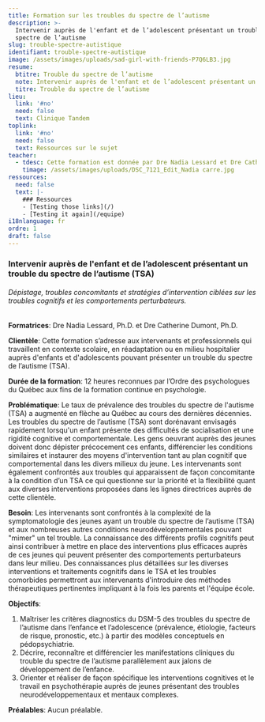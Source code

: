 ```yaml
---
title: Formation sur les troubles du spectre de l’autisme
description: >-
  Intervenir auprès de l'enfant et de l’adolescent présentant un trouble du
  spectre de l’autisme
slug: trouble-spectre-autistique
identifiant: trouble-spectre-autistique
image: /assets/images/uploads/sad-girl-with-friends-P7Q6LB3.jpg
resume:
  btitre: Trouble du spectre de l’autisme
  note: Intervenir auprès de l'enfant et de l’adolescent présentant un TSA
  titre: Trouble du spectre de l’autisme
lieu:
  link: '#no'
  need: false
  text: Clinique Tandem
toplink:
  link: '#no'
  need: false
  text: Ressources sur le sujet
teacher:
  - tdesc: Cette formation est donnée par Dre Nadia Lessard et Dre Catherine Dumont.
    timage: /assets/images/uploads/DSC_7121_Edit_Nadia carre.jpg
ressources:
  need: false
  text: |-
    ### Ressources
    - [Testing those links](/)
    - [Testing it again](/equipe)
i18nlanguage: fr
ordre: 1
draft: false
---
```


### Intervenir auprès de l'enfant et de l’adolescent présentant un trouble du spectre de l’autisme (TSA)

###### Dépistage, troubles concomitants et stratégies d’intervention ciblées sur les troubles cognitifs et les comportements perturbateurs.

**Formatrices**: Dre Nadia Lessard, Ph.D. et Dre Catherine Dumont, Ph.D.

**Clientèle**: Cette formation s’adresse aux intervenants et professionnels qui travaillent en contexte scolaire, en réadaptation ou en milieu hospitalier auprès d'enfants et d'adolescents pouvant présenter un trouble du spectre de l’autisme (TSA). 

**Durée de la formation**: 12 heures reconnues par l’Ordre des psychologues du Québec aux fins de la formation continue en psychologie.


**Problématique**: Le taux de prévalence des troubles du spectre de l'autisme (TSA) a augmenté en flèche au Québec au cours des dernières décennies. Les troubles du spectre de l’autisme (TSA) sont dorénavant envisagés rapidement lorsqu'un enfant présente des difficultés de socialisation et une rigidité cognitive et comportementale. Les gens oeuvrant auprès des jeunes doivent donc dépister précocement ces enfants, différencier les conditions similaires et instaurer des moyens d'intervention tant au plan cognitif que comportemental dans les divers milieux du jeune. Les intervenants sont également confrontés aux troubles qui apparaissent de façon concomitante à la condition d’un TSA ce qui questionne sur la priorité et la flexibilité quant aux diverses interventions proposées dans les lignes directrices auprès de cette clientèle. 

**Besoin**: Les intervenants sont confrontés à la complexité de la symptomatologie des jeunes ayant un trouble du spectre de l’autisme (TSA) et aux nombreuses autres conditions neurodéveloppementales pouvant "mimer" un tel trouble. La connaissance des différents profils cognitifs peut ainsi contribuer à mettre en place des interventions plus efficaces auprès de ces jeunes qui peuvent présenter des comportements perturbateurs dans leur milieu. Des connaissances plus détaillées sur les diverses interventions et traitements cognitifs dans le TSA et les troubles comorbides permettront aux intervenants d'introduire des méthodes thérapeutiques pertinentes impliquant à la fois les parents et l'équipe école. 

**Objectifs**:

1. Maîtriser les critères diagnostics du DSM-5 des troubles du spectre de l’autisme dans l’enfance et l’adolescence (prévalence, étiologie, facteurs de risque, pronostic, etc.) à partir des modèles conceptuels en pédopsychiatrie.	
2. Décrire, reconnaître et différencier les manifestations cliniques du trouble du spectre de l’autisme parallèlement aux jalons de développement de l’enfance.
3. Orienter et réaliser de façon spécifique les interventions cognitives et le travail en psychothérapie auprès de jeunes présentant des troubles neurodéveloppementaux et mentaux complexes.

**Préalables**: Aucun préalable.






